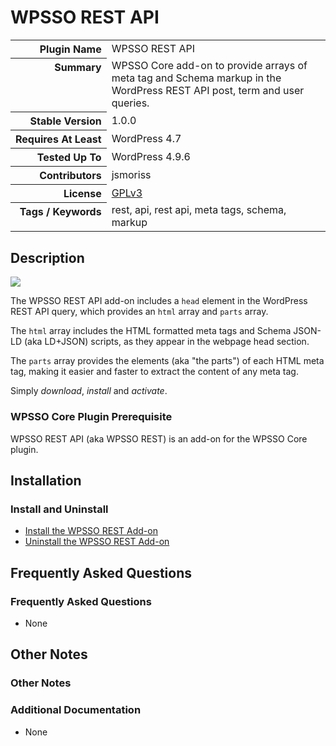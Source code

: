 <h1>WPSSO REST API</h1>

<table>
<tr><th align="right" valign="top" nowrap>Plugin Name</th><td>WPSSO REST API</td></tr>
<tr><th align="right" valign="top" nowrap>Summary</th><td>WPSSO Core add-on to provide arrays of meta tag and Schema markup in the WordPress REST API post, term and user queries.</td></tr>
<tr><th align="right" valign="top" nowrap>Stable Version</th><td>1.0.0</td></tr>
<tr><th align="right" valign="top" nowrap>Requires At Least</th><td>WordPress 4.7</td></tr>
<tr><th align="right" valign="top" nowrap>Tested Up To</th><td>WordPress 4.9.6</td></tr>
<tr><th align="right" valign="top" nowrap>Contributors</th><td>jsmoriss</td></tr>
<tr><th align="right" valign="top" nowrap>License</th><td><a href="https://www.gnu.org/licenses/gpl.txt">GPLv3</a></td></tr>
<tr><th align="right" valign="top" nowrap>Tags / Keywords</th><td>rest, api, rest api, meta tags, schema, markup</td></tr>
</table>

<h2>Description</h2>

<p style="margin:0;"><img class="readme-icon" src="https://surniaulula.github.io/wpsso-rest-api/assets/icon-256x256.png"></p>

<p>The WPSSO REST API add-on includes a <code>head</code> element in the WordPress REST API query, which provides an <code>html</code> array and <code>parts</code> array.</p>

<p>The <code>html</code> array includes the HTML formatted meta tags and Schema JSON-LD (aka LD+JSON) scripts, as they appear in the webpage head section.</p>

<p>The <code>parts</code> array provides the elements (aka "the parts") of each HTML meta tag, making it easier and faster to extract the content of any meta tag.</p>

<p>Simply <em>download</em>, <em>install</em> and <em>activate</em>.</p>

<h3>WPSSO Core Plugin Prerequisite</h3>

<p>WPSSO REST API (aka WPSSO REST) is an add-on for the WPSSO Core plugin.</p>


<h2>Installation</h2>

<h3 class="top">Install and Uninstall</h3>

<ul>
<li><a href="https://wpsso.com/docs/plugins/wpsso-rest-api/installation/install-the-plugin/">Install the WPSSO REST Add-on</a></li>
<li><a href="https://wpsso.com/docs/plugins/wpsso-rest-api/installation/uninstall-the-plugin/">Uninstall the WPSSO REST Add-on</a></li>
</ul>


<h2>Frequently Asked Questions</h2>

<h3 class="top">Frequently Asked Questions</h3>

<ul>
<li>None</li>
</ul>


<h2>Other Notes</h2>

<h3>Other Notes</h3>
<h3 class="top">Additional Documentation</h3>

<ul>
<li>None</li>
</ul>

